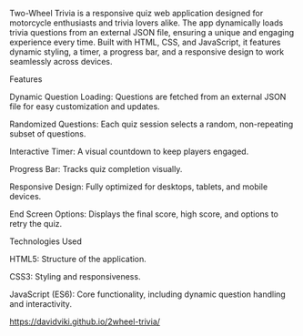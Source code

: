Two-Wheel Trivia is a responsive quiz web application designed for motorcycle enthusiasts and trivia lovers alike. The app dynamically loads trivia questions from an external JSON file, ensuring a unique and engaging experience every time. Built with HTML, CSS, and JavaScript, it features dynamic styling, a timer, a progress bar, and a responsive design to work seamlessly across devices.

Features

Dynamic Question Loading: Questions are fetched from an external JSON file for easy customization and updates.

Randomized Questions: Each quiz session selects a random, non-repeating subset of questions.

Interactive Timer: A visual countdown to keep players engaged.

Progress Bar: Tracks quiz completion visually.

Responsive Design: Fully optimized for desktops, tablets, and mobile devices.

End Screen Options: Displays the final score, high score, and options to retry the quiz.

Technologies Used

HTML5: Structure of the application.

CSS3: Styling and responsiveness.

JavaScript (ES6): Core functionality, including dynamic question handling and interactivity.

https://davidviki.github.io/2wheel-trivia/
